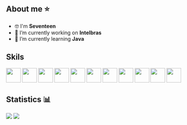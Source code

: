 ## About me ⭐ 
- 🤓 I'm **Seventeen**
- 🔭 I’m currently working on **Intelbras**
- 🌱 I’m currently learning **Java**


## Skils
<img style="width: 40px" src="https://cdn.jsdelivr.net/gh/devicons/devicon/icons/javascript/javascript-original.svg"/> <img style="width: 40px" src="https://cdn.jsdelivr.net/gh/devicons/devicon/icons/html5/html5-original.svg"/> <img style="width: 40px" src="https://cdn.jsdelivr.net/gh/devicons/devicon/icons/css3/css3-original.svg"/> <img style="width: 40px" src="https://cdn.jsdelivr.net/gh/devicons/devicon/icons/windows8/windows8-original.svg"/> <img style="width: 40px" src="https://cdn.jsdelivr.net/gh/devicons/devicon/icons/git/git-original.svg"> <img style="width: 40px" src="https://cdn.jsdelivr.net/gh/devicons/devicon/icons/react/react-original.svg"/> <img style="width: 40px" src="https://cdn.jsdelivr.net/gh/devicons/devicon/icons/figma/figma-original.svg"/> <img style="width: 40px" src="https://cdn.jsdelivr.net/gh/devicons/devicon/icons/xd/xd-plain.svg"/> <img style="width: 40px" src="https://cdn.jsdelivr.net/gh/devicons/devicon/icons/android/android-original.svg"/> <img style="width: 40px" src="https://cdn.jsdelivr.net/gh/devicons/devicon/icons/canva/canva-original.svg"/> <img style="width: 40px" src="https://cdn.jsdelivr.net/gh/devicons/devicon/icons/java/java-original.svg"/>
<br/>


## Statistics  📊

<img src="https://github-readme-stats.vercel.app/api?username=guzin-dev&&show_icons=true&title_color=ffffff&icon_color=bb2acf&text_color=daf7dc&bg_color=151515 "/> <img src="https://github-readme-stats.vercel.app/api/top-langs/?username=guzin-dev&&show_icons=true&title_color=ffffff&icon_color=bb2acf&text_color=daf7dc&bg_color=151515"/>
